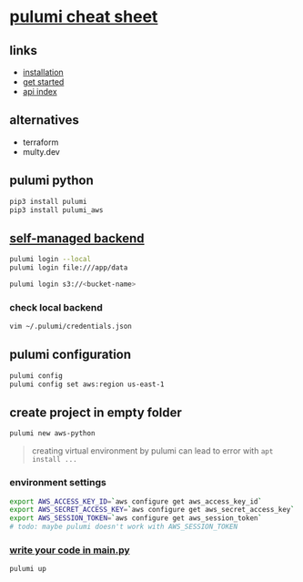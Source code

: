 # [pulumi cheat sheet](https://www.pulumi.com/)

## links
* [installation](https://www.pulumi.com/docs/get-started/install/)
* [get started](https://www.pulumi.com/docs/get-started/)
* [api index](https://www.pulumi.com/registry/packages/aws/api-docs/)

## alternatives
* terraform
* multy.dev

## pulumi python 
```sh
pip3 install pulumi
pip3 install pulumi_aws
```

## [self-managed backend](https://www.pulumi.com/docs/intro/concepts/state/#using-a-self-managed-backend)
```sh
pulumi login --local
pulumi login file:///app/data

pulumi login s3://<bucket-name>
```
### check local backend
```sh
vim ~/.pulumi/credentials.json
```

## pulumi configuration
```sh
pulumi config
pulumi config set aws:region us-east-1
```

## create project in empty folder
```sh
pulumi new aws-python
```
>  creating virtual environment by pulumi can lead to error with `apt install ... `

### environment settings
```sh
export AWS_ACCESS_KEY_ID=`aws configure get aws_access_key_id`
export AWS_SECRET_ACCESS_KEY=`aws configure get aws_secret_access_key`
export AWS_SESSION_TOKEN=`aws configure get aws_session_token`
# todo: maybe pulumi doesn't work with AWS_SESSION_TOKEN
```

### [write your code in __main__.py](https://www.pulumi.com/registry/packages/aws/api-docs/ec2/vpc/)
```sh
pulumi up
```

